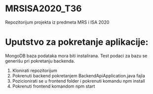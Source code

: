 # MRSISA2020_T36
Repozitorijum projekta iz predmeta MRS i ISA 2020


# Uputstvo za pokretanje aplikacije:
MongoDB baza podataka mora biti instalirana. Test podaci za bazu se generišu pri pokretanju backenda.

1. Klonirati repozitorijum
2. Pokrenuti backend pokretanjem BackendApiApplication.java fajla
3. Pozicionirati se u frontend folder i pokrenuti komandu npm install
4. Pokrenuti frontend komandom npm start
